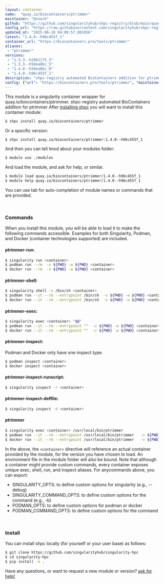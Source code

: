 ```yaml
---
layout: container
name:  "quay.io/biocontainers/ptrimmer"
maintainer: "@vsoch"
github: "https://github.com/singularityhub/shpc-registry/blob/main/quay.io/biocontainers/ptrimmer/container.yaml"
config_url: "https://raw.githubusercontent.com/singularityhub/shpc-registry/main/quay.io/biocontainers/ptrimmer/container.yaml"
updated_at: "2025-06-10 04:09:57.881056"
latest: "1.4.0--h96c455f_1"
container_url: "https://biocontainers.pro/tools/ptrimmer"
aliases:
 - "ptrimmer"
versions:
 - "1.3.3--h20b1175_3"
 - "1.3.3--h50ea8bc_5"
 - "1.4.0--h50ea8bc_0"
 - "1.4.0--h96c455f_1"
description: "shpc-registry automated BioContainers addition for ptrimmer"
config: {"url": "https://biocontainers.pro/tools/ptrimmer", "maintainer": "@vsoch", "description": "shpc-registry automated BioContainers addition for ptrimmer", "latest": {"1.4.0--h96c455f_1": "sha256:8f23cfbbdb096c09c7a9117243b4e1d4faa0ac6eb0b4684db557f520df0cfcc1"}, "tags": {"1.3.3--h20b1175_3": "sha256:d516a4370f67baf243fc19cf83f21ce3cec0b9f6112eab48ae9af6a9cf607f0e", "1.3.3--h50ea8bc_5": "sha256:18a091694e62e08b67237af54c6a592ef2887b6e684b90051c04675a5099dd34", "1.4.0--h50ea8bc_0": "sha256:4374f663b77681c9940403a4e2b6e45894cc09b17f8abd2fa5a93147636ca5e3", "1.4.0--h96c455f_1": "sha256:8f23cfbbdb096c09c7a9117243b4e1d4faa0ac6eb0b4684db557f520df0cfcc1"}, "docker": "quay.io/biocontainers/ptrimmer", "aliases": {"ptrimmer": "/usr/local/bin/ptrimmer"}}
---
```


This module is a singularity container wrapper for quay.io/biocontainers/ptrimmer.
shpc-registry automated BioContainers addition for ptrimmer
After [installing shpc](#install) you will want to install this container module:


```bash
$ shpc install quay.io/biocontainers/ptrimmer
```

Or a specific version:

```bash
$ shpc install quay.io/biocontainers/ptrimmer:1.4.0--h96c455f_1
```

And then you can tell lmod about your modules folder:

```bash
$ module use ./modules
```

And load the module, and ask for help, or similar.

```bash
$ module load quay.io/biocontainers/ptrimmer/1.4.0--h96c455f_1
$ module help quay.io/biocontainers/ptrimmer/1.4.0--h96c455f_1
```

You can use tab for auto-completion of module names or commands that are provided.

<br>

### Commands

When you install this module, you will be able to load it to make the following commands accessible.
Examples for both Singularity, Podman, and Docker (container technologies supported) are included.

#### ptrimmer-run:

```bash
$ singularity run <container>
$ podman run --rm  -v ${PWD} -w ${PWD} <container>
$ docker run --rm  -v ${PWD} -w ${PWD} <container>
```

#### ptrimmer-shell:

```bash
$ singularity shell -s /bin/sh <container>
$ podman run --it --rm --entrypoint /bin/sh  -v ${PWD} -w ${PWD} <container>
$ docker run --it --rm --entrypoint /bin/sh  -v ${PWD} -w ${PWD} <container>
```

#### ptrimmer-exec:

```bash
$ singularity exec <container> "$@"
$ podman run --it --rm --entrypoint ""  -v ${PWD} -w ${PWD} <container> "$@"
$ docker run --it --rm --entrypoint ""  -v ${PWD} -w ${PWD} <container> "$@"
```

#### ptrimmer-inspect:

Podman and Docker only have one inspect type.

```bash
$ podman inspect <container>
$ docker inspect <container>
```

#### ptrimmer-inspect-runscript:

```bash
$ singularity inspect -r <container>
```

#### ptrimmer-inspect-deffile:

```bash
$ singularity inspect -d <container>
```


#### ptrimmer

```bash
$ singularity exec <container> /usr/local/bin/ptrimmer
$ podman run --it --rm --entrypoint /usr/local/bin/ptrimmer   -v ${PWD} -w ${PWD} <container> -c " $@"
$ docker run --it --rm --entrypoint /usr/local/bin/ptrimmer   -v ${PWD} -w ${PWD} <container> -c " $@"
```



In the above, the `<container>` directive will reference an actual container provided
by the module, for the version you have chosen to load. An environment file in the
module folder will also be bound. Note that although a container
might provide custom commands, every container exposes unique exec, shell, run, and
inspect aliases. For anycommands above, you can export:

 - SINGULARITY_OPTS: to define custom options for singularity (e.g., --debug)
 - SINGULARITY_COMMAND_OPTS: to define custom options for the command (e.g., -b)
 - PODMAN_OPTS: to define custom options for podman or docker
 - PODMAN_COMMAND_OPTS: to define custom options for the command

<br>

### Install

You can install shpc locally (for yourself or your user base) as follows:

```bash
$ git clone https://github.com/singularityhub/singularity-hpc
$ cd singularity-hpc
$ pip install -e .
```

Have any questions, or want to request a new module or version? [ask for help!](https://github.com/singularityhub/singularity-hpc/issues)